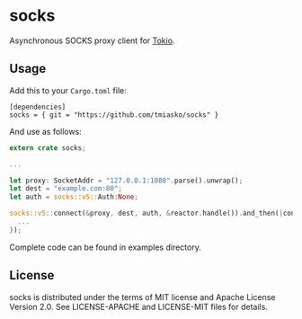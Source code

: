 # socks

Asynchronous SOCKS proxy client for [Tokio](https://github.com/tokio-rs/tokio).

## Usage

Add this to your `Cargo.toml` file:

```
[dependencies]
socks = { git = "https://github.com/tmiasko/socks" }
```

And use as follows:

```rust
extern crate socks;

...

let proxy: SocketAddr = "127.0.0.1:1080".parse().unwrap();
let dest = "example.com:80";
let auth = socks::v5::Auth:None;

socks::v5::connect(&proxy, dest, auth, &reactor.handle()).and_then(|conn| {
  ...
});
```

Complete code can be found in examples directory.

## License

socks is distributed under the terms of MIT license and Apache License Version
2.0. See LICENSE-APACHE and LICENSE-MIT files for details.

